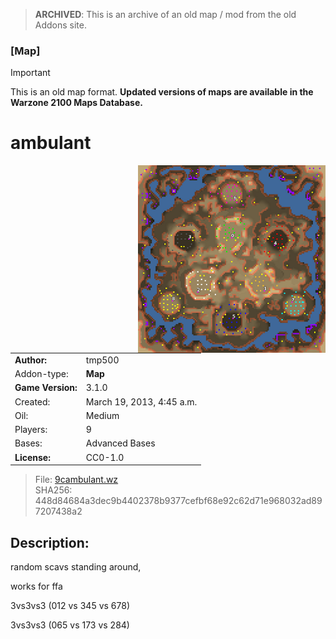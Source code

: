 > **ARCHIVED**: This is an archive of an old map / mod from the old Addons site.

### [Map]

> [!IMPORTANT]
> This is an old map format. **Updated versions of maps are available in the Warzone 2100 Maps Database.**

# ambulant

<img src="./preview.jpg" align="right" />

| | |
| - | - |
| __Author:__ | tmp500 |
| Addon-type: | __Map__ |
| __Game Version:__ | 3.1.0 |
| Created: | March 19, 2013, 4:45 a.m. |
| Oil: | Medium |
| Players: | 9 |
| Bases: | Advanced Bases |
| __License:__ | CC0-1.0 |

> File: [9cambulant.wz](https://github.com/Warzone2100/old-addons-site/raw/main/assets/10/9cambulant.wz)  
> SHA256: 448d84684a3dec9b4402378b9377cefbf68e92c62d71e968032ad897207438a2

## Description:

random scavs standing around,

works for ffa

3vs3vs3 (012 vs 345 vs 678)

3vs3vs3 (065 vs 173 vs 284)



